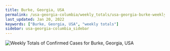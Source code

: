 ```yaml
---
title: Burke, Georgia, USA
permalink: /usa-georgia-columbia/weekly_totals/usa-georgia-burke-weekly_totals.html
last_updated: Jan 20, 2022
keywords: ["Burke, Georgia, USA", "weekly totals"]
sidebar: usa-georgia-columbia_sidebar
---
```


![Weekly Totals of Confirmed Cases for Burke, Georgia, USA](/covid_tracker/images/graphs/usa-georgia-burke-weekly_totals_graph.png)

